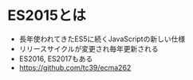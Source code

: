 # ES2015とは

- 長年使われてきたES5に続くJavaScriptの新しい仕様
- リリースサイクルが変更され毎年更新される
- ES2016, ES2017もある
- https://github.com/tc39/ecma262
